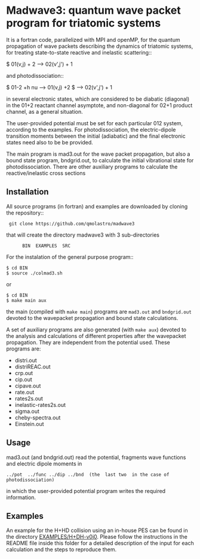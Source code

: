 # Madwave3: quantum wave packet program for triatomic systems  

It is a fortran code, parallelized with MPI and openMP,
for the quantum propagation of wave packets describing the dynamics of triatomic systems,
 for treating state-to-state reactive and inelastic scattering::

   $ 01(v,j) + 2 --> 02(v',j') + 1

and photodissociation::

   $ 01-2 +h nu --> 01(v,j) +2
   $            --> 02(v',j') + 1

in several electronic states, which are considered to be
diabatic (diagonal) in the 01+2 reactant channel asymptote, and non-diagonal
for 02+1 product channel, as a general situation.

The user-provided potential must be set for each particular 012 system,
 according to the examples. For photodissociation, the electric-dipole
transition moments between the initial (adiabatic) and the final
electronic states need also to be be provided.

The main program is mad3.out for the wave packet propagation, but
also a bound state program, bndgrid.out, to calculate the initial vibrational
state for photodissociation. There are other auxiliary programs to
calculate the reactive/inelastic cross sections

## Installation

All source programs (in fortran) and examples are downloaded by cloning
the repository::

```
 git clone https://github.com/qmolastro/madwave3
```

that will create the directory madwave3 with 3 sub-directories

```
      BIN  EXAMPLES  SRC
```

For the instalation of the general purpose program::

```
$ cd BIN 
$ source ./colmad3.sh
```
or
```
$ cd BIN 
$ make main aux
```

the main (compiled with `make main`) programs are `mad3.out` and `bndgrid.out`
devoted to the wavepacket propagation and bound state calculations.

A set of auxiliary programs are also generated (with `make aux`) devoted to the analysis and calculations of different properties after the wavepacket propagation. They are independent from the potential used. These programs are:
- distri.out
- distriREAC.out
- crp.out
- cip.out
- cipave.out
- rate.out
- rates2s.out
- inelastic-rates2s.out
- sigma.out
- cheby-spectra.out
- Einstein.out

## Usage
mad3.out (and bndgrid.out) read the potential, fragments wave functions and electric dipole moments in

```
../pot  ../func ../dip ../bnd  (the  last two  in the case of photodissociation)
```

in which the user-provided potential program writes the required information.

## Examples
An example for the H+HD collision using an in-house PES can be found in the directory
[EXAMPLES/H+DH-v0j0](EXAMPLES/HD%2BH_collision). Please follow the instructions in the README file inside this folder for a detailed description of the input for each calculation and the steps to reproduce them.
